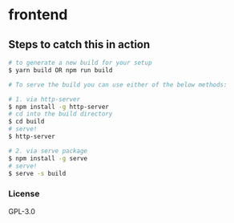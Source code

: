 # frontend

## Steps to catch this in action

```bash
# to generate a new build for your setup
$ yarn build OR npm run build

# To serve the build you can use either of the below methods:

# 1. via http-server
$ npm install -g http-server
# cd into the build directory
$ cd build
# serve!
$ http-server

# 2. via serve package
$ npm install -g serve
# serve!
$ serve -s build
```

### License

GPL-3.0